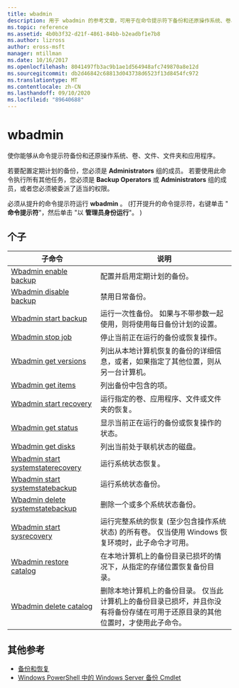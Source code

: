 ```yaml
---
title: wbadmin
description: 用于 wbadmin 的参考文章，可用于在命令提示符下备份和还原操作系统、卷、文件、文件夹和应用程序。
ms.topic: reference
ms.assetid: 4b0b3f32-d21f-4861-84bb-b2eadbf1e7b8
ms.author: lizross
author: eross-msft
manager: mtillman
ms.date: 10/16/2017
ms.openlocfilehash: 8041497fb3ac9b1ae1d564948afc749870a8e12d
ms.sourcegitcommit: db2d46842c68813d043738d6523f13d8454fc972
ms.translationtype: MT
ms.contentlocale: zh-CN
ms.lasthandoff: 09/10/2020
ms.locfileid: "89640688"
---
```

# <a name="wbadmin"></a>wbadmin



使你能够从命令提示符备份和还原操作系统、卷、文件、文件夹和应用程序。

若要配置定期计划的备份，您必须是 **Administrators** 组的成员。 若要使用此命令执行所有其他任务，您必须是 **Backup Operators** 或 **Administrators** 组的成员，或者您必须被委派了适当的权限。

必须从提升的命令提示符运行 **wbadmin** 。  (打开提升的命令提示符，右键单击 " **命令提示符**"，然后单击 "以 **管理员身份运行**"。 ) 

## <a name="subcommands"></a>个子

|子命令|说明|
|----------|-----------|
|[Wbadmin enable backup](wbadmin-enable-backup.md)|配置并启用定期计划的备份。|
|[Wbadmin disable backup](wbadmin-disable-backup.md)|禁用日常备份。|
|[Wbadmin start backup](wbadmin-start-backup.md)|运行一次性备份。 如果与不带参数一起使用，则将使用每日备份计划的设置。|
|[Wbadmin stop job](wbadmin-stop-job.md)|停止当前正在运行的备份或恢复操作。|
|[Wbadmin get versions](wbadmin-get-versions.md)|列出从本地计算机恢复的备份的详细信息，或者，如果指定了其他位置，则从另一台计算机。|
|[Wbadmin get items](wbadmin-get-items.md)|列出备份中包含的项。|
|[Wbadmin start recovery](wbadmin-start-recovery.md)|运行指定的卷、应用程序、文件或文件夹的恢复。|
|[Wbadmin get status](wbadmin-get-status.md)|显示当前正在运行的备份或恢复操作的状态。|
|[Wbadmin get disks](wbadmin-get-disks.md)|列出当前处于联机状态的磁盘。|
|[Wbadmin start systemstaterecovery](wbadmin-start-systemstaterecovery.md)|运行系统状态恢复。|
|[Wbadmin start systemstatebackup](wbadmin-start-systemstatebackup.md)|运行系统状态备份。|
|[Wbadmin delete systemstatebackup](wbadmin-delete-systemstatebackup.md)|删除一个或多个系统状态备份。|
|[Wbadmin start sysrecovery](wbadmin-start-sysrecovery.md)|运行完整系统的恢复 (至少包含操作系统状态) 的所有卷。 仅当使用 Windows 恢复环境时，此子命令才可用。|
|[Wbadmin restore catalog](wbadmin-restore-catalog.md)|在本地计算机上的备份目录已损坏的情况下，从指定的存储位置恢复备份目录。|
|[Wbadmin delete catalog](wbadmin-delete-catalog.md)|删除本地计算机上的备份目录。 仅当此计算机上的备份目录已损坏，并且你没有将备份存储在可用于还原目录的其他位置时，才使用此子命令。|

## <a name="additional-references"></a>其他参考

-   [备份和恢复](https://go.microsoft.com/fwlink/?LinkID=195054)
-   [Windows PowerShell 中的 Windows Server 备份 Cmdlet](/powershell/module/windowserverbackup/?view=winserver2012r2-ps)
